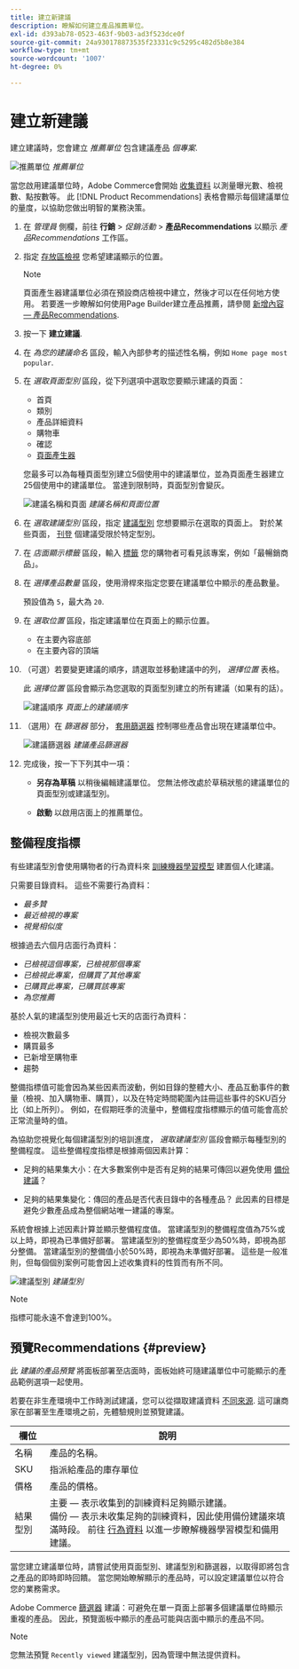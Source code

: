 ```yaml
---
title: 建立新建議
description: 瞭解如何建立產品推薦單位。
exl-id: d393ab78-0523-463f-9b03-ad3f523dce0f
source-git-commit: 24a930178873535f23331c9c5295c482d5b8e384
workflow-type: tm+mt
source-wordcount: '1007'
ht-degree: 0%

---
```


# 建立新建議

建立建議時，您會建立 _推薦單位_ 包含建議產品 _個專案_.

![推薦單位](assets/unit.png)
_推薦單位_

當您啟用建議單位時，Adobe Commerce會開始 [收集資料](workspace.md) 以測量曝光數、檢視數、點按數等。 此 [!DNL Product Recommendations] 表格會顯示每個建議單位的量度，以協助您做出明智的業務決策。

1. 在 _管理員_ 側欄，前往 **行銷** > _促銷活動_ > **產品Recommendations** 以顯示 _產品Recommendations_ 工作區。

1. 指定 [存放區檢視](https://experienceleague.adobe.com/docs/commerce-admin/start/setup/websites-stores-views.html#scope-settings) 您希望建議顯示的位置。

   >[!NOTE]
   >
   > 頁面產生器建議單位必須在預設商店檢視中建立，然後才可以在任何地方使用。 若要進一步瞭解如何使用Page Builder建立產品推薦，請參閱 [新增內容 — 產品Recommendations](https://experienceleague.adobe.com/docs/commerce-admin/page-builder/add-content/recommendations.html).

1. 按一下 **建立建議**.

1. 在 _為您的建議命名_ 區段，輸入內部參考的描述性名稱，例如 `Home page most popular`.

1. 在 _選取頁面型別_ 區段，從下列選項中選取您要顯示建議的頁面：

   * 首頁
   * 類別
   * 產品詳細資料
   * 購物車
   * 確認
   * [頁面產生器](https://experienceleague.adobe.com/docs/commerce-admin/page-builder/add-content/recommendations.html)

   您最多可以為每種頁面型別建立5個使用中的建議單位，並為頁面產生器建立25個使用中的建議單位。 當達到限制時，頁面型別會變灰。

   ![建議名稱和頁面](assets/create-recommendation.png)
   _建議名稱和頁面位置_

1. 在 _選取建議型別_ 區段，指定 [建議型別](type.md) 您想要顯示在選取的頁面上。 對於某些頁面， [刊登](placement.md) 個建議受限於特定型別。

1. 在 _店面顯示標籤_ 區段，輸入 [標籤](placement.md#recommendation-labels) 您的購物者可看見該專案，例如「最暢銷商品」。

1. 在 _選擇產品數量_ 區段，使用滑桿來指定您要在建議單位中顯示的產品數量。

   預設值為 `5`，最大為 `20`.

1. 在 _選取位置_ 區段，指定建議單位在頁面上的顯示位置。

   * 在主要內容底部
   * 在主要內容的頂端

1. （可選）若要變更建議的順序，請選取並移動建議中的列， _選擇位置_ 表格。

   此 _選擇位置_ 區段會顯示為您選取的頁面型別建立的所有建議（如果有的話）。

   ![建議順序](assets/create-recommendation-select-placement.png)
   _頁面上的建議順序_

1. （選用）在 _篩選器_ 部分， [套用篩選器](filters.md) 控制哪些產品會出現在建議單位中。

   ![建議篩選器](assets/create-recommendation-filter-products.png)
   _建議產品篩選器_

1. 完成後，按一下下列其中一項：

   * **另存為草稿** 以稍後編輯建議單位。 您無法修改處於草稿狀態的建議單位的頁面型別或建議型別。

   * **啟動** 以啟用店面上的推薦單位。

## 整備程度指標

有些建議型別會使用購物者的行為資料來 [訓練機器學習模型](behavioral-data.md) 建置個人化建議。

只需要目錄資料。 這些不需要行為資料：

* _最多贊_
* _最近檢視的專案_
* _視覺相似度_

根據過去六個月店面行為資料：

* _已檢視這個專案，已檢視那個專案_
* _已檢視此專案，但購買了其他專案_
* _已購買此專案，已購買該專案_
* _為您推薦_

基於人氣的建議型別使用最近七天的店面行為資料：

* 檢視次數最多
* 購買最多
* 已新增至購物車
* 趨勢

整備指標值可能會因為某些因素而波動，例如目錄的整體大小、產品互動事件的數量（檢視、加入購物車、購買），以及在特定時間範圍內註冊這些事件的SKU百分比（如上所列）。 例如，在假期旺季的流量中，整備程度指標顯示的值可能會高於正常流量時的值。

為協助您視覺化每個建議型別的培訓進度， _選取建議型別_ 區段會顯示每種型別的整備程度。 這些整備程度指標是根據兩個因素計算：

* 足夠的結果集大小：在大多數案例中是否有足夠的結果可傳回以避免使用 [備份建議](behavioral-data.md#backuprecs)？

* 足夠的結果集變化：傳回的產品是否代表目錄中的各種產品？ 此因素的目標是避免少數產品成為整個網站唯一建議的專案。

系統會根據上述因素計算並顯示整備程度值。 當建議型別的整備程度值為75%或以上時，即視為已準備好部署。 當建議型別的整備程度至少為50%時，即視為部分整備。 當建議型別的整備值小於50%時，即視為未準備好部署。 這些是一般准則，但每個個別案例可能會因上述收集資料的性質而有所不同。

![建議型別](assets/create-recommendation-select-type.png)
_建議型別_

>[!NOTE]
>
>指標可能永遠不會達到100%。

## 預覽Recommendations {#preview}

此 _建議的產品預覽_ 將面板部署至店面時，面板始終可隨建議單位中可能顯示的產品範例選項一起使用。

若要在非生產環境中工作時測試建議，您可以從擷取建議資料 [不同來源](settings.md). 這可讓商家在部署至生產環境之前，先體驗規則並預覽建議。

| 欄位 | 說明 |
|---|---|
| 名稱 | 產品的名稱。 |
| SKU | 指派給產品的庫存單位 |
| 價格 | 產品的價格。 |
| 結果型別 | 主要 — 表示收集到的訓練資料足夠顯示建議。<br />備份 — 表示未收集足夠的訓練資料，因此使用備份建議來填滿時段。 前往 [行為資料](behavioral-data.md) 以進一步瞭解機器學習模型和備用建議。 |

當您建立建議單位時，請嘗試使用頁面型別、建議型別和篩選器，以取得即將包含之產品的即時即時回饋。 當您開始瞭解顯示的產品時，可以設定建議單位以符合您的業務需求。

Adobe Commerce [篩選器](filters.md) 建議：可避免在單一頁面上部署多個建議單位時顯示重複的產品。 因此，預覽面板中顯示的產品可能與店面中顯示的產品不同。

>[!NOTE]
>
> 您無法預覽 `Recently viewed` 建議型別，因為管理中無法提供資料。
